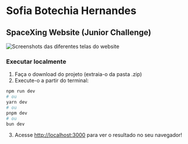 # Sofia Botechia Hernandes
## SpaceXing Website (Junior Challenge)
![Screenshots das diferentes telas do website](https://drive.google.com/file/d/1-8jVH0q-FHkkYwfhSAk18aa7xuhJMcWz/view?usp=sharing)

### Executar localmente
1. Faça o download do projeto (extraia-o da pasta .zip)
2. Execute-o a partir do terminal:
```bash
npm run dev
# ou
yarn dev
# ou
pnpm dev
# ou
bun dev
```
3. Acesse [http://localhost:3000](http://localhost:3000) para ver o resultado no seu navegador!
